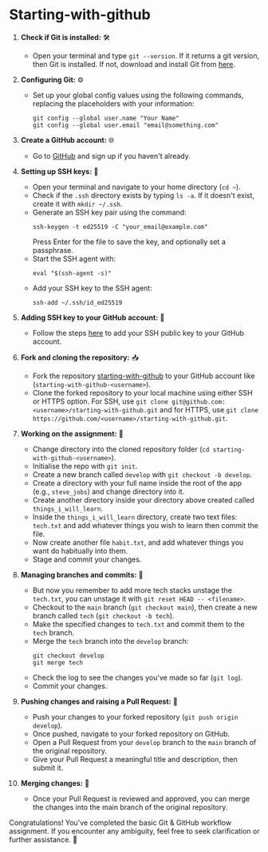 # Starting-with-github

1. **Check if Git is installed:** 🛠️
   - Open your terminal and type `git --version`. If it returns a git version, then Git is installed. If not, download and install Git from [here](https://git-scm.com/downloads).

2. **Configuring Git:** ⚙️
   - Set up your global config values using the following commands, replacing the placeholders with your information:
     ```
     git config --global user.name "Your Name"
     git config --global user.email "email@something.com"
     ```

3. **Create a GitHub account:** 🌐
   - Go to [GitHub](https://github.com/) and sign up if you haven't already.

4. **Setting up SSH keys:** 🔑
   - Open your terminal and navigate to your home directory (`cd ~`).
   - Check if the `.ssh` directory exists by typing `ls -a`. If it doesn't exist, create it with `mkdir ~/.ssh`.
   - Generate an SSH key pair using the command:
     ```
     ssh-keygen -t ed25519 -C "your_email@example.com"
     ```
     Press Enter for the file to save the key, and optionally set a passphrase.
   - Start the SSH agent with:
     ```
     eval "$(ssh-agent -s)"
     ```
   - Add your SSH key to the SSH agent:
     ```
     ssh-add ~/.ssh/id_ed25519
     ```

5. **Adding SSH key to your GitHub account:** 🚪
   - Follow the steps [here](https://docs.github.com/en/enterprise-server@3.1/authentication/connecting-to-github-with-ssh/adding-a-new-ssh-key-to-your-github-account) to add your SSH public key to your GitHub account.

6. **Fork and cloning the repository:** 📥
   - Fork the repository [starting-with-github](https://github.com/greeninkpro-community/starting-with-github) to your GitHub account like (`starting-with-github-<username>`).
   - Clone the forked repository to your local machine using either SSH or HTTPS option. For SSH, use `git clone git@github.com:<username>/starting-with-github.git` and for HTTPS, use `git clone https://github.com/<username>/starting-with-github.git`.
   

7. **Working on the assignment:** 📝
   - Change directory into the cloned repository folder (`cd starting-with-github-<username>`).
   - Initialise the repo with `git init`.
   - Create a new branch called `develop` with `git checkout -b develop`.
   - Create a directory with your full name inside the root of the app (e.g., `steve_jobs`) and change directory into it.
   - Create another directory inside your directory above created called `things_i_will_learn`.
   - Inside the `things_i_will_learn` directory, create two text files: `tech.txt` and add whatever things you wish to learn then commit the file.
   - Now create another file `habit.txt`, and add whatever things you want do habitually into them.
   - Stage and commit your changes.

8. **Managing branches and commits:** 🔄
   - But now you remember to add more tech stacks unstage the `tech.txt`, you can unstage it with `git reset HEAD -- <filename>`.
   - Checkout to the `main` branch (`git checkout main`), then create a new branch called `tech` (`git checkout -b tech`).
   - Make the specified changes to `tech.txt` and commit them to the `tech` branch.
   - Merge the `tech` branch into the `develop` branch:
     ```
     git checkout develop
     git merge tech
     ```
   - Check the log to see the changes you've made so far (`git log`).
   - Commit your changes.

9. **Pushing changes and raising a Pull Request:** 🚀
   - Push your changes to your forked repository (`git push origin develop`).
   - Once pushed, navigate to your forked repository on GitHub.
   - Open a Pull Request from your `develop` branch to the `main` branch of the original repository.
   - Give your Pull Request a meaningful title and description, then submit it.

10. **Merging changes:** 🔄
    - Once your Pull Request is reviewed and approved, you can merge the changes into the main branch of the original repository.

Congratulations! You've completed the basic Git & GitHub workflow assignment. If you encounter any ambiguity, feel free to seek clarification or further assistance. 🎉
